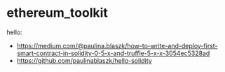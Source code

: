 # ethereum_toolkit

hello:
  - https://medium.com/@paulina.blaszk/how-to-write-and-deploy-first-smart-contract-in-solidity-0-5-x-and-truffle-5-x-x-3054ec5328ad
  - https://github.com/paulinablaszk/hello-solidity
